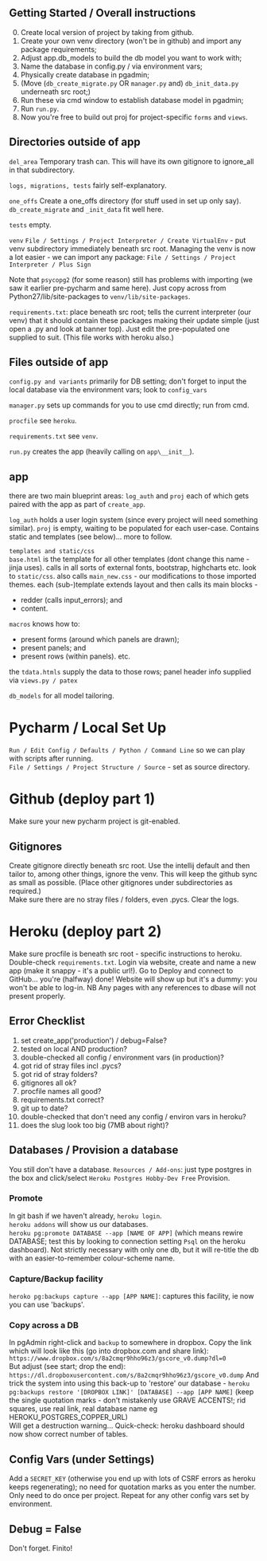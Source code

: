 ## Getting Started / Overall instructions
0. Create local version of project by taking from github.
1. Create your own venv directory (won't be in github) and import any package requirements;
2. Adjust app.db_models to build the db model you want to work with;
3. Name the database in config.py / via environment vars;
4. Physically create database in pgadmin;
5. (Move (`db_create_migrate.py` OR `manager.py` and) `db_init_data.py` underneath src root;)
6. Run these via cmd window to establish database model in pgadmin;
7. Run `run.py`.
8. Now you're free to build out proj for project-specific `forms` and `views`.

## Directories outside of app
`del_area` Temporary trash can. This will have its own gitignore to ignore_all
 in that subdirectory.

`logs, migrations, tests` fairly self-explanatory.

`one_offs` Create a one_offs directory (for stuff used in set up only say).
`db_create_migrate` and `_init_data` fit well here.

`tests` empty.

`venv`
`File / Settings / Project Interpreter / Create VirtualEnv` - put venv subdirectory
 immediately beneath src root. Managing the venv is now a lot easier - we can import
 any package: `File / Settings / Project Interpreter / Plus Sign`

Note that `psycopg2` (for some reason) still has problems with importing (we saw it
earlier pre-pycharm and same here). Just copy across from Python27/lib/site-packages 
to `venv/lib/site-packages`.

`requirements.txt`: place beneath src root; tells the current interpreter (our venv)
that it should contain these packages making their update simple (just open a .py and
look at banner top). Just edit the pre-populated one supplied to suit.
(This file works with heroku also.)

## Files outside of app  
`config.py and variants` primarily for DB setting; don't forget to input the 
local database via the environment vars; look to `config_vars`

`manager.py` sets up commands for you to use cmd directly; run from cmd.

`procfile` see `heroku`.

`requirements.txt` see `venv`.

`run.py` creates the app (heavily calling on `app\__init__`).

## app
there are two main blueprint areas: `log_auth` and `proj` each of which gets paired
with the app as part of `create_app`.

`log_auth` holds a user login system (since every project will need something similar).
`proj` is empty, waiting to be populated for each user-case. Contains static and 
templates (see below)... more to follow.

`templates and static/css`  
`base.html` is the template for all other templates (dont change this name - jinja uses).
calls in all sorts of external fonts, bootstrap, highcharts etc. look to `static/css`.
also calls `main_new.css` - our modifications to those imported themes. each (sub-)template
extends layout and then calls its main blocks -
- redder (calls input_errors); and
- content.

`macros` knows how to:
- present forms (around which panels are drawn); 
- present panels; and 
- present rows (within panels).
etc.

the `tdata.htmls` supply the data to those rows; panel header info supplied via
`views.py / patex`

`db_models` for all model tailoring. 


# Pycharm / Local Set Up
`Run / Edit Config / Defaults / Python / Command Line` so we can play with scripts after running.  
`File / Settings / Project Structure / Source` - set as source directory.  

# Github (deploy part 1)
Make sure your new pycharm project is git-enabled.
## Gitignores
Create gitignore directly beneath src root. Use the intellij default and then tailor to,
among other things, ignore the venv. This will keep the github sync as small as possible. 
(Place other gitignores under subdirectories as required.)  
Make sure there are no stray files / folders, even .pycs. Clear the logs.

# Heroku (deploy part 2)
Make sure procfile is beneath src root - specific instructions to heroku. Double-check 
`requirements.txt`. Login via website, create and name a new app (make it snappy - it's 
a public url!). Go to Deploy and connect to GitHub... you're (halfway) done! Website will 
show up but it's a dummy: you won't be able to log-in.
NB Any pages with any references to dbase will not present properly.
 
## Error Checklist
1. set create_app('production') / debug=False?
2. tested on local AND production?
3. double-checked all config / environment vars (in production)?
4. got rid of stray files incl .pycs?
5. got rid of stray folders?
6. gitignores all ok?
7. procfile names all good?
8. requirements.txt correct?
9. git up to date?
10. double-checked that don't need any config / environ vars in heroku?
11. does the slug look too big (7MB about right)?

## Databases / Provision a database
You still don't have a database.
`Resources / Add-ons`: just type postgres in the box and click/select 
`Heroku Postgres Hobby-Dev Free` Provision.
### Promote
In git bash if we haven't already, `heroku login`.  
`heroku addons` will show us our databases.  
`heroku pg:promote DATABASE --app [NAME OF APP]` (which means rewire DATABASE; test this by looking to connection
setting `Psql` on the heroku dashboard). Not strictly necessary with only one db, but 
it will re-title the db with an easier-to-remember colour-scheme name.
### Capture/Backup facility
`heroko pg:backups capture --app [APP NAME]`: captures this facility, ie now you can use 'backups'.


### Copy across a DB
In pgAdmin right-click and `backup` to somewhere in dropbox. Copy the link which will look
like this (go into dropbox.com and share link):
`https://www.dropbox.com/s/8a2cmqr9hho96z3/gscore_v0.dump?dl=0`  
But adjust (see start; drop the end):
`https://dl.dropboxusercontent.com/s/8a2cmqr9hho96z3/gscore_v0.dump`
And trick the system into using this back-up to 'restore' our database -
`heroku pg:backups restore '[DROPBOX LINK]' [DATABASE] --app [APP NAME]` (keep the single quotation
marks - don't mistakenly use GRAVE ACCENTS!; rid squares, use real link, real database name eg HEROKU_POSTGRES_COPPER_URL)  
Will get a destruction warning...
Quick-check: heroku dashboard should now show correct number of tables.

## Config Vars (under Settings)
Add a `SECRET_KEY` (otherwise you end up with lots of CSRF errors as heroku keeps regenerating);
no need for quotation marks as you enter the number. Only need to do once per project.
Repeat for any other config vars set by environment.

## Debug = False
Don't forget.
Finito!